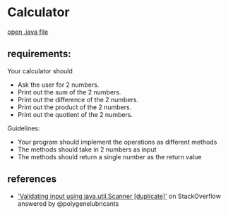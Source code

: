 # Calculator

[open .java file](src/Main.java)

## requirements: 

Your calculator should

* Ask the user for 2 numbers.
* Print out the sum of the 2 numbers.
* Print out the difference of the 2 numbers.
* Print out the product of the 2 numbers.
* Print out the quotient of the 2 numbers.

Guidelines:

* Your program should implement the operations as different methods
* The methods should take in 2 numbers as input
* The methods should return a single number as the return value

## references

* ['Validating input using java.util.Scanner [duplicate]'](https://stackoverflow.com/a/3059367) on StackOverflow answered by @polygenelubricants

